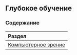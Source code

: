 ## Глубокое обучение

### Содержание

|Раздел |
|:---|
| [Компьютерное зрение](https://github.com/NazarovMichail/Lectures-notes-MIPT/tree/master/Deep%20Learning/сomp%20vision/fmnist)|

